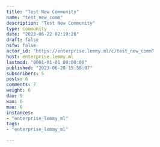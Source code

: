 ```yaml
---
title: "Test New Community" 
name: "test_new_comm"
description: "Test New Community"
type: community
date: "2023-06-22 02:19:26"
draft: false
nsfw: false
actor_id: "https://enterprise.lemmy.ml/c/test_new_comm"
host: enterprise.lemmy.ml
lastmod: "0001-01-01 00:00:00"
published: "2023-06-20 15:58:07"
subscribers: 5
posts: 6
comments: 7
weight: 6
dau: 5
wau: 6
mau: 6
instances:
- "enterprise_lemmy_ml"
tags: 
- "enterprise_lemmy_ml"

---
```

